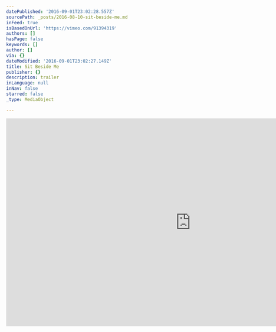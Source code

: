 ```yaml
---
datePublished: '2016-09-01T23:02:28.557Z'
sourcePath: _posts/2016-08-10-sit-beside-me.md
inFeed: true
isBasedOnUrl: 'https://vimeo.com/91394319'
authors: []
hasPage: false
keywords: []
author: []
via: {}
dateModified: '2016-09-01T23:02:27.149Z'
title: Sit Beside Me
publisher: {}
description: trailer
inLanguage: null
inNav: false
starred: false
_type: MediaObject

---
```

<iframe src="https://cdn.embedly.com/widgets/media.html?src=https%3A%2F%2Fplayer.vimeo.com%2Fvideo%2F91394319&amp;url=https%3A%2F%2Fvimeo.com%2F91394319&amp;image=https%3A%2F%2Fi.vimeocdn.com%2Fvideo%2F470727677_1280.jpg&amp;key=b7d04c9b404c499eba89ee7072e1c4f7&amp;type=text%2Fhtml&amp;schema=vimeo" width="1000" height="563" scrolling="no" frameborder="0" allowfullscreen="" style=""></iframe>